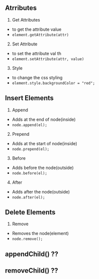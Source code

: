 ## Atrributes
1. Get Attributes
- to get the attribute value 
- `element.getAttribute(attr)`
2. Set Attribute
- to set the attribute val th
- `element.setAttribute(attr, value)`
3. Style
- to change the css styling
- `element.style.backgroundColor = "red";`

## Insert Elements
1. Append
- Adds at the end of node(inside)
- `node.append(el);`
2. Prepend
- Adds at the start of node(inside)
- `node.prepend(el);`
3. Before
- Adds before the node(outside)
- `node.before(el);`
4. After
- Adds after the node(outside)
- `node.after(el);`

## Delete Elements
1. Remove
- Removes the node(element)
- `node.remove();`

## appendChild() ??
## removeChild() ??